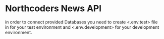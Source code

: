 # Northcoders News API


in order to connect provided Databases you need to create <.env.test> file in for your test environment and <.env.development> for your development environment.

